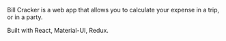 Bill Cracker is a web app that allows you to calculate your expense in a trip, or in a party.

Built with React, Material-UI, Redux.
